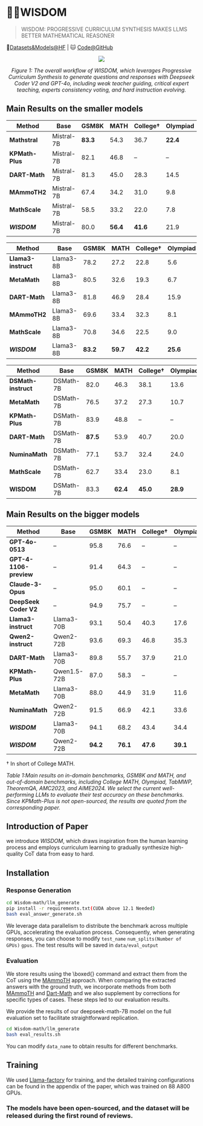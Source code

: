 # 🧙🏼WISDOM

<!-- WARNING: THIS FILE WAS AUTOGENERATED! DO NOT EDIT! -->

> WISDOM: PROGRESSIVE CURRICULUM SYNTHESIS MAKES LLMS BETTER MATHEMATICAL REASONER

🤗[Datasets&Models@HF](https://huggingface.co/Wisdom-math)
\| 🐱 [Code@GitHub](https://anonymous.4open.science/r/Wisdom-math-377B)


<div align="center">

<img src="https://anonymous.4open.science/r/Wisdom-math-377B/imgs/main.jpg">


<em> Figure 1: The overall workflow of _WISDOM_, which leverages Progressive Curriculum Synthesis to generate questions and responses with Deepseek Coder V2 and GPT-4o, including weak teacher guiding, critical expert teaching, experts consistency voting, and hard instruction evolving. </em>

</div>


## Main Results on the smaller models 
| **Method**             | **Base**       | **GSM8K** | **MATH** | **College**† | **Olympiad** | **TabMWP** | **TheoremQA** | **AMC2023** | **AIME2024** |
|------------------------|----------------|-----------|----------|--------------|--------------|------------|---------------|-------------|------------|
| **Mathstral**          | Mistral-7B     | **83.3**  | 54.3     | 36.7         | **22.4**     | **82.8**   | 26.3          | 12/40       | **1**/30     |
| **KPMath-Plus**        | Mistral-7B     | 82.1      | 46.8     | –            | –            | 66.4       | –             | –           | –          |
| **DART-Math**          | Mistral-7B     | 81.3      | 45.0     | 28.3         | 14.5         | 65.8       | 20.5          | 7/40        | 0/30       |
| **MAmmoTH2**           | Mistral-7B     | 67.4      | 34.2     | 31.0         | 9.8          | 26.8       | 26.7          | 6/40        | 1/30       |
| **MathScale**          | Mistral-7B     | 58.5      | 33.2     | 22.0         | 7.8          | 73.3       | 18.1          | 6/40        | 1/30       |
| **_WISDOM_**             | Mistral-7B     | 80.0      | **56.4** | **41.6**     | 21.9         | 72.3       | **27.6**      | **15**/40   | **1**/30       |

| **Method**             | **Base**       | **GSM8K** | **MATH** | **College**† | **Olympiad** | **TabMWP** | **TheoremQA** | **AMC2023** | **AIME2024** |
|------------------------|----------------|-----------|----------|--------------|--------------|------------|---------------|-------------|------------|
| **Llama3-instruct**    | Llama3-8B      | 78.2      | 27.2     | 22.8         | 5.6          | 75.3       | 18.9          | 5/40        | 0/30       |
| **MetaMath**           | Llama3-8B      | 80.5      | 32.6     | 19.3         | 6.7          | 54.1       | 13.3          | 6/40        | 0/30       |
| **DART-Math**          | Llama3-8B      | 81.8      | 46.9     | 28.4         | 15.9         | 66.3       | 20.5          | 8/40        | **1**/30     |
| **MAmmoTH2**           | Llama3-8B      | 69.6      | 33.4     | 32.3         | 8.1          | 43.8       | **29.7**      | 7/40        | 0/30       |
| **MathScale**          | Llama3-8B      | 70.8      | 34.6     | 22.5         | 9.0          | 74.3       | 18.9          | 2/40        | 1/30       |
| _**WISDOM**_             | Llama3-8B      | **83.2**  | **59.7** | **42.2**     | **25.6**     | **83.0**   | 28.6          | **17**/40   | **1**/30   |

| **Method**            | **Base**       | **GSM8K** | **MATH** | **College**† | **Olympiad** | **TabMWP** | **TheoremQA** | **AMC2023** | **AIME2024** |
|-----------------------|----------------|-----------|----------|--------------|--------------|------------|---------------|-----------|--------------|
| **DSMath-instruct**   | DSMath-7B      | 82.0      | 46.3     | 38.1         | 13.6         | 76.7       | 31.9          | 7/40      | 1/30         |
| **MetaMath**          | DSMath-7B      | 76.5      | 37.2     | 27.3         | 10.7         | 67.1       | 13.9          | 10/40     | 0/30         |
| **KPMath-Plus**       | DSMath-7B      | 83.9      | 48.8     | –            | –            | 78.7       | –             | –         | –            |
| **DART-Math**        | DSMath-7B      | **87.5**  | 53.9     | 40.7         | 20.0         | 82.9       | 31.5          | 8/30      | 0/30         |
| **NuminaMath**         | DSMath-7B      | 77.1      | 53.7     | 32.4         | 24.0         | 77.7       | 29.4          | **12**/40   | 1/30         |
| **MathScale**        | DSMath-7B      | 62.7      | 33.4     | 23.0         | 8.1          | 71.3       | 24.5          | 4/40      | 0/30         |
| **WISDOM**             | DSMath-7B      | 83.3      | **62.4** | **45.0**     | **28.9**     | **85.7**   | **34.9**      | 11/40     | **2**/30     |

## Main Results on the bigger models
| **Method**             | **Base**       | **GSM8K** | **MATH** | **College**† | **Olympiad** | **TabMWP** | **TheoremQA** | **AMC2023** | **AIME2024** |
|------------------------|----------------|-----------|----------|--------------|--------------|------------|---------------|-------------|--------------|
| **GPT-4o-0513**        | –              | 95.8      | 76.6     | –            | –            | –          | –             | –           | 2/30         |
| **GPT-4-1106-preview** | –              | 91.4      | 64.3     | –            | –            | –          | –             | –           | 1/30         |
| **Claude-3-Opus**      | –              | 95.0      | 60.1     | –            | –            | –          | –             | –           | 2/30         |
| **DeepSeek Coder V2**  | –              | 94.9      | 75.7     | –            | –            | –          | –             | –           | **4**/30         |
| **Llama3-instruct**    | Llama3-70B     | 93.1      | 50.4     | 40.3         | 17.6         | 89.9       | 34.1          | 8/40        | 2/30         |
| **Qwen2-instruct**     | Qwen2-72B      | 93.6      | 69.3     | 46.8         | 35.3         | 92.4       | 42.0          | 17/40       | **4**/30     |
| **DART-Math**          | Llama3-70B     | 89.8      | 55.7     | 37.9         | 21.0         | 80.9       | 28.2          | 13/40       | 1/30         |
| **KPMath-Plus**        | Qwen1.5-72B    | 87.0      | 58.3     | –            | –            | 76.7       | –             | –           | –            |
| **MetaMath**           | Llama3-70B     | 88.0      | 44.9     | 31.9         | 11.6         | –          | 21.9          | –           | –            |
| **NuminaMath**         | Qwen2-72B      | 91.5      | 66.9     | 42.1         | 33.6         | 86.7       | 29.0          | 13/40       | **4**/30     |
| _**WISDOM**_             | Llama3-70B     | 94.1      | 68.2     | 43.4         | 34.4         | 91.8       | 41.4          | 22/40       | 3/30         |
| _**WISDOM**_             | Qwen2-72B      | **94.2**  | **76.1** | **47.6**     | **39.1**     | **94.5**   | **45.4**      | **23/40**   | 2/30         |

† In short of College MATH.

<em>Table 1:Main results on in-domain benchmarks, GSM8K and MATH, and out-of-domain benchmarks, including College MATH, Olympiad, TabMWP, TheoremQA, AMC2023, and AIME2024. We select the current well-performing LLMs to evaluate their test accuracy on these benchmarks. Since KPMath-Plus is not open-sourced, the results are quoted from the corresponding paper.</em>

## **Introduction of Paper**
we introduce _WISDOM_, which draws inspiration from the human learning process and employs curriculum learning to gradually synthesize high-quality CoT data from easy to hard.
## **Installation**
### Response Generation
```bash
cd Wisdom-math/llm_generate
pip install -r requirements.txt(CUDA above 12.1 Needed)
bash eval_answer_generate.sh
```
We leverage data parallelism to distribute the benchmark across multiple GPUs, accelerating the evaluation process. Consequently, when generating responses, you can choose to modify `test_name` `num_splits(Number of GPUs)` `gpus`.
The test results will be saved in `data/eval_output`

### Evaluation
We store results using the \boxed{} command and extract them from the CoT using the [MAmmoTH](https://github.com/TIGER-AI-Lab/MAmmoTH) approach. When comparing the extracted answers with the ground truth, we incorporate methods from both [MAmmoTH](https://github.com/TIGER-AI-Lab/MAmmoTH) and [Dart-Math](https://github.com/hkust-nlp/dart-math) and we also supplement by corrections for specific types of cases. These steps led to our evaluation results.


We provide the results of our deepseek-math-7B model on the full evaluation set to facilitate straightforward replication.
```bash
cd Wisdom-math/llm_generate
bash eval_results.sh
```
You can modify `data_name` to obtain results for different benchmarks.
## Training
We used [Llama-factory](https://github.com/hiyouga/LLaMA-Factory) for training, and the detailed training configurations can be found in the appendix of the paper, which was trained on 88 A800 GPUs.

### The models have been open-sourced, and the dataset will be released during the first round of reviews.